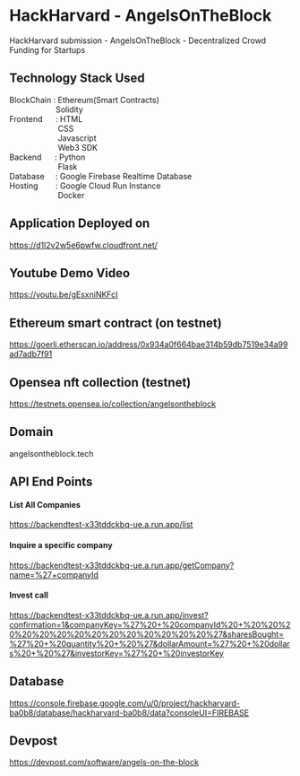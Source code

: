 # HackHarvard - AngelsOnTheBlock

HackHarvard submission - AngelsOnTheBlock - Decentralized Crowd Funding for Startups 

## Technology Stack Used

BlockChain : Ethereum(Smart Contracts) \
&nbsp;&nbsp;&nbsp;&nbsp;&nbsp;&nbsp;&nbsp;&nbsp;&nbsp;&nbsp;&nbsp;&nbsp;&nbsp;&nbsp;&nbsp;&nbsp;&nbsp;&nbsp;&nbsp;&nbsp; Solidity \
Frontend&nbsp;&nbsp;&nbsp;&nbsp;&nbsp;  : HTML \
&nbsp;&nbsp;&nbsp;&nbsp;&nbsp;&nbsp;&nbsp;&nbsp;&nbsp;&nbsp;&nbsp;&nbsp;&nbsp;&nbsp;&nbsp;&nbsp;&nbsp;&nbsp;&nbsp;&nbsp;&nbsp;&nbsp;CSS \
&nbsp;&nbsp;&nbsp;&nbsp;&nbsp;&nbsp;&nbsp;&nbsp;&nbsp;&nbsp;&nbsp;&nbsp;&nbsp;&nbsp;&nbsp;&nbsp;&nbsp;&nbsp;&nbsp;&nbsp;&nbsp;&nbsp;Javascript \
&nbsp;&nbsp;&nbsp;&nbsp;&nbsp;&nbsp;&nbsp;&nbsp;&nbsp;&nbsp;&nbsp;&nbsp;&nbsp;&nbsp;&nbsp;&nbsp;&nbsp;&nbsp;&nbsp;&nbsp;&nbsp;&nbsp;Web3 SDK \
Backend&nbsp;&nbsp;&nbsp;&nbsp;&nbsp;  : Python \
&nbsp;&nbsp;&nbsp;&nbsp;&nbsp;&nbsp;&nbsp;&nbsp;&nbsp;&nbsp;&nbsp;&nbsp;&nbsp;&nbsp;&nbsp;&nbsp;&nbsp;&nbsp;&nbsp;&nbsp;&nbsp;&nbsp;Flask \
Database&nbsp;&nbsp;&nbsp;&nbsp;  : Google Firebase Realtime Database \
Hosting&nbsp;&nbsp;&nbsp;&nbsp;&nbsp;&nbsp;&nbsp;   : Google Cloud Run Instance \
&nbsp;&nbsp;&nbsp;&nbsp;&nbsp;&nbsp;&nbsp;&nbsp;&nbsp;&nbsp;&nbsp;&nbsp;&nbsp;&nbsp;&nbsp;&nbsp;&nbsp;&nbsp;&nbsp;&nbsp;&nbsp;&nbsp;Docker

## Application Deployed on

https://d1l2v2w5e6pwfw.cloudfront.net/

## Youtube Demo Video

https://youtu.be/gEsxniNKFcI

## Ethereum smart contract (on testnet)

https://goerli.etherscan.io/address/0x934a0f664bae314b59db7519e34a99ad7adb7f91

## Opensea nft collection (testnet)

https://testnets.opensea.io/collection/angelsontheblock

## Domain

angelsontheblock.tech 

## API End Points

#### List All Companies 

https://backendtest-x33tddckbq-ue.a.run.app/list

#### Inquire a specific company

https://backendtest-x33tddckbq-ue.a.run.app/getCompany?name=%27+companyId

#### Invest call

https://backendtest-x33tddckbq-ue.a.run.app/invest?confirmation=1&companyKey=%27%20+%20companyId%20+%20%20%20%20%20%20%20%20%20%20%20%20%20%20%27&sharesBought=%27%20+%20quantity%20+%20%27&dollarAmount=%27%20+%20dollars%20+%20%27&investorKey=%27%20+%20investorKey

## Database

https://console.firebase.google.com/u/0/project/hackharvard-ba0b8/database/hackharvard-ba0b8/data?consoleUI=FIREBASE

## Devpost

https://devpost.com/software/angels-on-the-block
